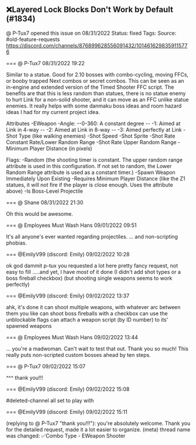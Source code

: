 ## ❌Layered Lock Blocks Don't Work by Default (#1834)
@ P-Tux7 opened this issue on 08/31/2022
Status: fixed
Tags: 
Source: #old-feature-requests https://discord.com/channels/876899628556091432/1014616298359115776


=== @ P-Tux7 08/31/2022 19:22

Similar to a statue. Good for 2.10 bosses with combo-cycling, moving FFCs, or booby trapped Next combos or secret combos. This can be seen as an in-engine and extended version of the Timed Shooter FFC script. The benefits are that this is less random than statues, there is no statue enemy to hurt Link for a non-solid shooter, and it can move as an FFC unlike statue enemies. It really helps with some danmaku boss ideas and room hazard ideas I had for my current project idea.

Attributes
-EWeapon
-Angle:
--0-360: A constant degree
-- -1: Aimed at Link in 4-way
-- -2: Aimed at Link in 8-way
-- -3: Aimed perfectly at Link
-Shot Type (like walking enemies)
-Shot Speed
-Shot Sprite
-Shot Rate Constant Rate/Lower Random Range
-Shot Rate Upper Random Range
-Minimum Player Distance (in pixels)

Flags:
-Random (the shooting timer is constant. The upper random range attribute is used in this configuration. If not set to random, the Lower Random Range attribute is used as a constant timer.)
-Spawn Weapon Immediately Upon Existing
-Requires Minimum Player Distance (like the Z1 statues, it will not fire if the player is close enough. Uses the attribute above)
-Is Boss-Level Projectile

=== @ Shane 08/31/2022 21:30

Oh this would be awesome.

=== @ Employees Must Wash Hans 09/01/2022 09:51

It's all anyone's ever wanted regarding projectiles.
... and non-scripting phobias.

=== @EmilyV99 (discord: Emily) 09/02/2022 10:28

ok god dammit p-tux you requested a lot here
pretty fancy request, not easy to fill
.....and yet, I have *most* of it done
(I didn't add shot types or a boss fireball checkbox)
(but shooting single weapons seems to work perfectly)

=== @EmilyV99 (discord: Emily) 09/02/2022 13:37

ahk, it's done
it can shoot multiple weapons, with whatever arc between them you like
can shoot boss fireballs with a checkbox
can use the unblockable flags
can attach a weapon script (by ID number) to its' spawned weapons

=== @ Employees Must Wash Hans 09/02/2022 13:44

... you're a madwoman.  Can't wait to test that out.  Thank you so much!  This really puts non-scripted custom bosses ahead by ten steps.

=== @ P-Tux7 09/02/2022 15:07

^^^
thank you!!!

=== @EmilyV99 (discord: Emily) 09/02/2022 15:08

#deleted-channel all set to play with

=== @EmilyV99 (discord: Emily) 09/02/2022 15:11

(replying to @ P-Tux7 "thank you!!!"): you're absolutely welcome. Thank you for the detailed request, made it a lot easier to organize.
(meta) thread name was changed: ✅Combo Type - EWeapon Shooter
